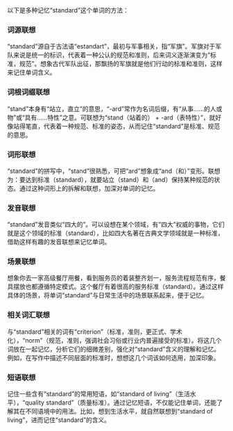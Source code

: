 以下是多种记忆“standard”这个单词的方法：

### 词源联想
“standard”源自于古法语“estandart”，最初与军事相关，指“军旗”。军旗对于军队来说是统一的标识，代表着一种公认的规范和准则，后来词义逐渐演变为“标准，规范”。想象古代军队出征，那飘扬的军旗就是他们行动的标准和准则，这样来记住单词含义。

### 词根词缀联想
“stand”本身有“站立，直立”的意思，“-ard”常作为名词后缀，有“从事……的人或物”或“具有……特性”之意。可联想为“stand（站着的） + -ard（表特性）”，就好像站得笔直，代表着一种规范、标准的姿态，从而记住“standard”是标准、规范的意思。

### 词形联想
“standard”的拼写中，“stand”很熟悉，可把“ard”想象成“and（和）”变形。联想为：要达到标准（standard），就要站立（stand）和（and）保持某种规范的状态。通过这种词形上的拆解和联想，加深对单词的记忆。

### 发音联想
“standard”发音类似“四大的”。可以设想在某个领域，有“四大”权威的事物，它们就是这个领域的标准（standard），比如四大名著在古典文学领域就是一种标准，借助这样有趣的发音联想来记忆单词。

### 场景联想
想象你去一家高级餐厅用餐，看到服务员的着装整齐划一，服务流程规范有序，餐具摆放也都遵循特定模式。这个餐厅有着很高的服务标准（standard）。通过这样具体的场景，将单词“standard”与日常生活中的场景联系起来，便于记忆。

### 相关词汇联想
与“standard”相关的词有“criterion”（标准，准则，更正式、学术化），“norm”（规范，准则，强调社会习俗或行业内普遍接受的标准）。将这几个词放在一起记忆，分析它们的细微差别，强化对“standard”含义的理解和记忆。例如，在写作中描述不同层面的标准时，想想这几个词该如何选用，加深印象。

### 短语联想
记住一些含有“standard”的常用短语，如“standard of living”（生活水平），“quality standard”（质量标准）。通过记忆短语，不仅能记住单词，还能了解其在不同语境中的用法。比如，想到生活水平，就自然联想到“standard of living”，进而记住“standard”的含义。 